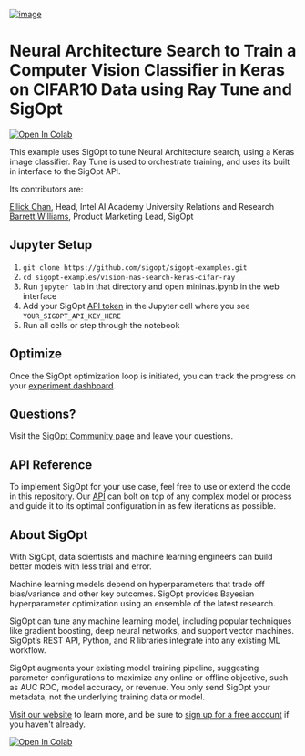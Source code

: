[![image](https://sigopt.com/static/img/SigOpt_logo_horiz.png?raw=true)](https://sigopt.com)

# Neural Architecture Search to Train a Computer Vision Classifier in Keras on CIFAR10 Data using Ray Tune and SigOpt

<a href="https://colab.research.google.com/github/sigopt/sigopt-examples/blob/master/vision-nas-search-keras-cifar-ray/mininas.ipynb" target="_parent"><img src="https://colab.research.google.com/assets/colab-badge.svg" alt="Open In Colab"/></a>

This example uses SigOpt to tune Neural Architecture search, using a Keras image classifier. Ray Tune is used to orchestrate training, and uses its built in interface to the SigOpt API.

Its contributors are:

[Ellick Chan](https://github.com/ellick-chan), Head, Intel AI Academy University Relations and Research
[Barrett Williams](https://github.com/brwillia), Product Marketing Lead, SigOpt

## Jupyter Setup

1. `git clone https://github.com/sigopt/sigopt-examples.git`
2. `cd sigopt-examples/vision-nas-search-keras-cifar-ray`
3. Run `jupyter lab` in that directory and open mininas.ipynb in the web interface
4. Add your SigOpt [API token](https://docs.sigopt.com/core-module-api-references/get_started) in the Jupyter cell where you see `YOUR_SIGOPT_API_KEY_HERE`
5. Run all cells or step through the notebook

## Optimize

Once the SigOpt optimization loop is initiated, you can track the progress on your [experiment dashboard](https://sigopt.com/experiments).

## Questions?
Visit the [SigOpt Community page](https://community.sigopt.com) and leave your questions.

## API Reference
To implement SigOpt for your use case, feel free to use or extend the code in this repository. Our [API](https://docs.sigopt.com) can bolt on top of any complex model or process and guide it to its optimal configuration in as few iterations as possible. 

## About SigOpt

With SigOpt, data scientists and machine learning engineers can build better models with less trial and error.

Machine learning models depend on hyperparameters that trade off bias/variance and other key outcomes. SigOpt provides Bayesian hyperparameter optimization using an ensemble of the latest research.

SigOpt can tune any machine learning model, including popular techniques like gradient boosting, deep neural networks, and support vector machines. SigOpt’s REST API, Python, and R libraries integrate into any existing ML workflow.

SigOpt augments your existing model training pipeline, suggesting parameter configurations to maximize any online or offline objective, such as AUC ROC, model accuracy, or revenue. You only send SigOpt your metadata, not the underlying training data or model.

[Visit our website](https://sigopt.com) to learn more, and be sure to [sign up for a free account](https://app.sigopt.com/signup) if you haven't already.

<a href="https://colab.research.google.com/github/sigopt/sigopt-examples/blob/master/vision-nas-search-keras-cifar-ray/mininas.ipynb" target="_parent"><img src="https://colab.research.google.com/assets/colab-badge.svg" alt="Open In Colab"/></a>
